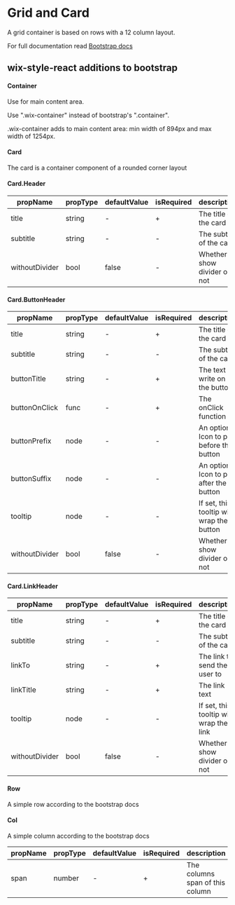 # Grid and Card

A grid container is based on rows with a 12 column layout.

For full documentation read [Bootstrap docs](https://v4-alpha.getbootstrap.com/layout/grid)

## wix-style-react additions to bootstrap

#### Container

Use for main content area.

Use ".wix-container" instead of bootstrap's ".container". 

.wix-container adds to main content area: min width of 894px and max width of 1254px.

#### Card

The card is a container component of a rounded corner layout

#### Card.Header

| propName | propType | defaultValue | isRequired | description |
|----------|----------|--------------|------------|-------------|
| title | string | - | + | The title of the card |
| subtitle | string | - | - | The subtitle of the card |
| withoutDivider | bool | false | - | Whether to show divider or not |

#### Card.ButtonHeader

| propName | propType | defaultValue | isRequired | description |
|----------|----------|--------------|------------|-------------|
| title | string | - | + | The title of the card |
| subtitle | string | - | - | The subtitle of the card |
| buttonTitle | string | - | + | The text to write on the button |
| buttonOnClick | func | - | + | The onClick function |
| buttonPrefix | node | - | - | An optional Icon to put before the button |
| buttonSuffix | node | - | - | An optional Icon to put after the button |
| tooltip | node | - | - | If set, this tooltip will wrap the button |
| withoutDivider | bool | false | - | Whether to show divider or not |

#### Card.LinkHeader

| propName | propType | defaultValue | isRequired | description |
|----------|----------|--------------|------------|-------------|
| title | string | - | + | The title of the card |
| subtitle | string | - | - | The subtitle of the card |
| linkTo | string | - | + | The link to send the user to |
| linkTitle | string | - | + | The link text |
| tooltip | node | - | - | If set, this tooltip will wrap the link |
| withoutDivider | bool | false | - | Whether to show divider or not |

#### Row

A simple row according to the bootstrap docs

#### Col

A simple column according to the bootstrap docs

| propName | propType | defaultValue | isRequired | description |
|----------|----------|--------------|------------|-------------|
| span | number | - | + | The columns span of this column |
